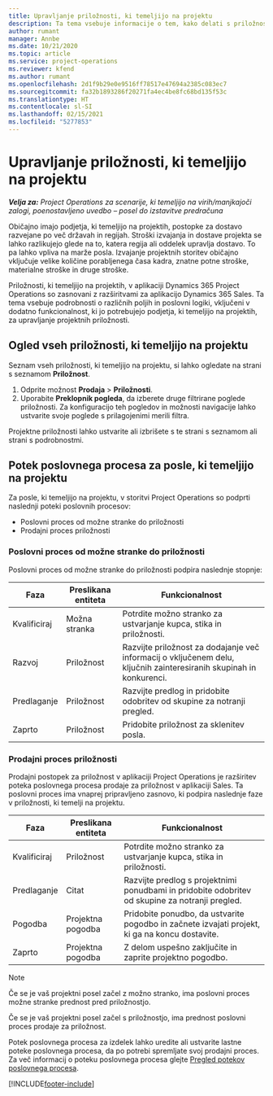 ```yaml
---
title: Upravljanje priložnosti, ki temeljijo na projektu
description: Ta tema vsebuje informacije o tem, kako delati s priložnostmi, povezanimi s projekti.
author: rumant
manager: Annbe
ms.date: 10/21/2020
ms.topic: article
ms.service: project-operations
ms.reviewer: kfend
ms.author: rumant
ms.openlocfilehash: 2d1f9b29e0e9516ff78517e47694a2385c083ec7
ms.sourcegitcommit: fa32b1893286f20271fa4ec4be8fc68bd135f53c
ms.translationtype: HT
ms.contentlocale: sl-SI
ms.lasthandoff: 02/15/2021
ms.locfileid: "5277853"
---
```

# <a name="manage-project-based-opportunities"></a>Upravljanje priložnosti, ki temeljijo na projektu

_**Velja za:** Project Operations za scenarije, ki temeljijo na virih/manjkajoči zalogi, poenostavljeno uvedbo – posel do izstavitve predračuna_

Običajno imajo podjetja, ki temeljijo na projektih, postopke za dostavo razvejane po več državah in regijah. Stroški izvajanja in dostave projekta se lahko razlikujejo glede na to, katera regija ali oddelek upravlja dostavo. To pa lahko vpliva na marže posla. Izvajanje projektnih storitev običajno vključuje velike količine porabljenega časa kadra, znatne potne stroške, materialne stroške in druge stroške.

Priložnosti, ki temeljijo na projektih, v aplikaciji Dynamics 365 Project Operations so zasnovani z razširitvami za aplikacijo Dynamics 365 Sales. Ta tema vsebuje podrobnosti o različnih poljih in poslovni logiki, vključeni v dodatno funkcionalnost, ki jo potrebujejo podjetja, ki temeljijo na projektih, za upravljanje projektnih priložnosti.

## <a name="view-all-project-based-opportunities"></a>Ogled vseh priložnosti, ki temeljijo na projektu

Seznam vseh priložnosti, ki temeljijo na projektu, si lahko ogledate na strani s seznamom **Priložnost**. 

1. Odprite možnost **Prodaja** > **Priložnosti**.
2. Uporabite **Preklopnik pogleda**, da izberete druge filtrirane poglede priložnosti. Za konfiguracijo teh pogledov in možnosti navigacije lahko ustvarite svoje poglede s prilagojenimi merili filtra.

Projektne priložnosti lahko ustvarite ali izbrišete s te strani s seznamom ali strani s podrobnostmi.

## <a name="business-process-flow-for-project-based-deals"></a>Potek poslovnega procesa za posle, ki temeljijo na projektu

Za posle, ki temeljijo na projektu, v storitvi Project Operations so podprti naslednji poteki poslovnih procesov:

- Poslovni proces od možne stranke do priložnosti
- Prodajni proces priložnosti

### <a name="lead-to-opportunity-business-process"></a>Poslovni proces od možne stranke do priložnosti 
Poslovni proces od možne stranke do priložnosti podpira naslednje stopnje:

| Faza | Preslikana entiteta | Funkcionalnost |
| --- | --- | --- |
| Kvalificiraj | Možna stranka | Potrdite možno stranko za ustvarjanje kupca, stika in priložnosti. |
| Razvoj | Priložnost | Razvijte priložnost za dodajanje več informacij o vključenem delu, ključnih zainteresiranih skupinah in konkurenci. |
| Predlaganje | Priložnost | Razvijte predlog in pridobite odobritev od skupine za notranji pregled. |
| Zaprto | Priložnost | Pridobite priložnost za sklenitev posla. |

### <a name="opportunity-sales-process"></a>Prodajni proces priložnosti
Prodajni postopek za priložnost v aplikaciji Project Operations je razširitev poteka poslovnega procesa prodaje za priložnost v aplikaciji Sales. Ta poslovni proces ima vnaprej pripravljeno zasnovo, ki podpira naslednje faze v priložnosti, ki temelji na projektu.

| Faza | Preslikana entiteta | Funkcionalnost |
| --- | --- | --- |
| Kvalificiraj | Priložnost | Potrdite možno stranko za ustvarjanje kupca, stika in priložnosti. |
| Predlaganje | Citat | Razvijte predlog s projektnimi ponudbami in pridobite odobritev od skupine za notranji pregled. |
| Pogodba | Projektna pogodba | Pridobite ponudbo, da ustvarite pogodbo in začnete izvajati projekt, ki ga na koncu dostavite. |
| Zaprto | Projektna pogodba | Z delom uspešno zaključite in zaprite projektno pogodbo. |

> [!NOTE]
> Če se je vaš projektni posel začel z možno stranko, ima poslovni proces možne stranke prednost pred priložnostjo.
>
> Če se je vaš projektni posel začel s priložnostjo, ima prednost poslovni proces prodaje za priložnost.

Potek poslovnega procesa za izdelek lahko uredite ali ustvarite lastne poteke poslovnega procesa, da po potrebi spremljate svoj prodajni proces. Za več informacij o poteku poslovnega procesa glejte [Pregled potekov poslovnega procesa](https://docs.microsoft.com/dynamics365/customerengagement/on-premises/customize/business-process-flows-overview).


[!INCLUDE[footer-include](../includes/footer-banner.md)]